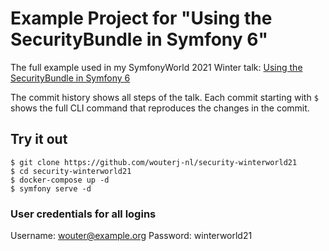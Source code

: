 # Example Project for "Using the SecurityBundle in Symfony 6"

The full example used in my SymfonyWorld 2021 Winter talk: [Using the SecurityBundle in Symfony 6](https://wouterj.nl/2021/12/security-winterworld21)

The commit history shows all steps of the talk. Each commit starting
with `$` shows the full CLI command that reproduces the changes in the
commit.

## Try it out

```
$ git clone https://github.com/wouterj-nl/security-winterworld21
$ cd security-winterworld21
$ docker-compose up -d
$ symfony serve -d
```

### User credentials for all logins

Username: wouter@example.org
Password: winterworld21
